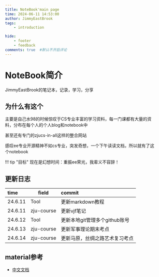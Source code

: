 ```yaml
---
title: NoteBook'main page
time: 2024-06-11 14:53:00
author: JimmyEastBrook
tags: 
    - introduction

hide:
    - footer
    - feedback  
comments: true  #默认不开启评论
--- 
```

# NoteBook简介

JimmyEastBrook的笔记本，记录，学习，分享

## 为什么有这个

主要是自己水98的时候惊叹于CS专业丰富的学习资料，每一门课都有大量的资料，分布在每个人的个人blog和notebook中

甚至还有专门的zjucs-in-all这样的整合网站

感叹ee专业开源精神不如cs专业，突发奇想，一个下午读读文档，所以就有了这个notebook

!!! tip "目标"
    现在是幻想时间：重振ee荣光，我辈义不容辞！

## 更新日志

time|field|commit
:-|-|:-
24.6.11|Tool|更新markdown教程
24.6.11|zju-course|更新vjf笔记
24.6.12|Tool|更新本地git管理多个github账号
24.6.13|zju-course|更新军事理论期末考点
24.6.14|zju-course|更新马原，丝绸之路艺术复习考点

## material参考

- [中文文档](https://mkdoc-material.llango.com/)

